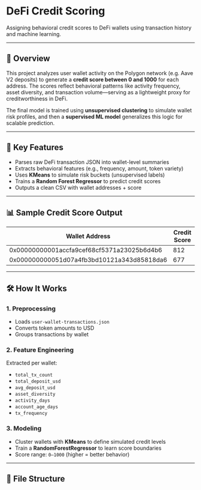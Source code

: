 # DeFi Credit Scoring

Assigning behavioral credit scores to DeFi wallets using transaction history and machine learning.

---

## 🚀 Overview

This project analyzes user wallet activity on the Polygon network (e.g. Aave V2 deposits) to generate a **credit score between 0 and 1000** for each address. The scores reflect behavioral patterns like activity frequency, asset diversity, and transaction volume—serving as a lightweight proxy for creditworthiness in DeFi.

The final model is trained using **unsupervised clustering** to simulate wallet risk profiles, and then a **supervised ML model** generalizes this logic for scalable prediction.

---

## 🧠 Key Features

- Parses raw DeFi transaction JSON into wallet-level summaries
- Extracts behavioral features (e.g., frequency, amount, token variety)
- Uses **KMeans** to simulate risk buckets (unsupervised labels)
- Trains a **Random Forest Regressor** to predict credit scores
- Outputs a clean CSV with wallet addresses + score

---

## 📊 Sample Credit Score Output

| Wallet Address                         | Credit Score |
|----------------------------------------|--------------|
| 0x00000000001accfa9cef68cf5371a23025b6d4b6 | 812          |
| 0x000000000051d07a4fb3bd10121a343d85818da6 | 677          |

---

## 🛠️ How It Works

### 1. Preprocessing
- Loads `user-wallet-transactions.json`
- Converts token amounts to USD
- Groups transactions by wallet

### 2. Feature Engineering
Extracted per wallet:
- `total_tx_count`
- `total_deposit_usd`
- `avg_deposit_usd`
- `asset_diversity`
- `activity_days`
- `account_age_days`
- `tx_frequency`

### 3. Modeling
- Cluster wallets with **KMeans** to define simulated credit levels
- Train a **RandomForestRegressor** to learn score boundaries
- Score range: `0–1000` (higher = better behavior)

---

## 📂 File Structure

